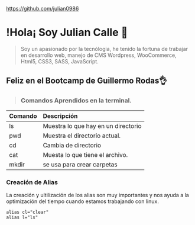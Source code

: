 https://github.com/julian0986
# !Hola¡ Soy Julian Calle 👋

> Soy un apasionado por la tecnólogia, he tenido la fortuna de trabajar en desarrollo web, manejo de CMS Wordpress, WooCommerce, Html5, CSS3, SASS, JavaScript. 

 ## Feliz en el Bootcamp de Guillermo Rodas👌

> ### Comandos Aprendidos en la terminal.

| Comando | Descripción |
|:--------|:-------------|
|ls       | Muestra lo que hay en un directorio |
|pwd      | Muestra el directorio actual. |
|cd       | Cambia de directorio|
|cat      | Muesta lo que tiene el archivo. |
|mkdir    | se usa para crear carpetas |

### Creación de Alias
La creación y ultilización de los alias son muy importantes y nos ayuda a la optimización del tiempo cuando estamos trabajando con linux. 

```
alias cl="clear"
alias l="ls"    
```

